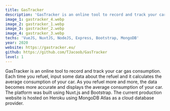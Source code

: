 ```yaml
---
title: GasTracker
description: 'GasTracker is an online tool to record and track your car gas consumption.'
image_1: gastracker_4.webp
image_2: gastracker_1.webp
image_3: gastracker_2.webp
image_4: gastracker_3.webp
techs: 'VueJS, NuxtJS, NodeJS, Express, Bootstrap, MongoDB'
year: 2020
website: https://gastracker.eu/
github: https://github.com/TJacoob/GasTracker
level: 1
---
```


GasTracker is an online tool to record and track your car gas consumption. Each time you refuel, input some data about the refuel and it calculates the average consumption of your car. As you refuel more and more, the data becomes more accurate and displays the average consumption of your car.
The platform was built using Nuxt.js and Bootstrap. The current production website is hosted on Heroku using MongoDB Atlas as a cloud database provider.
